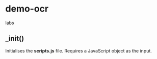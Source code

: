 # demo-ocr
labs

## _init()
Initialises the **scripts.js** file. Requires a JavaScript object as the input. 
